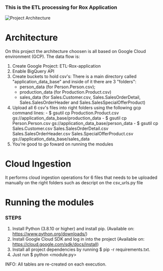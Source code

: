 ### This is the ETL processing for Rox Application ###

![Project Architecture](image.png)

# Architecture #
On this project the architecture choosen is  all based on Google Cloud environment (GCP). 
The data flow is:
  1. Create Google Project: ETL-Rox-application
  2. Enable BigQuery API
  3. Create buckets to hold csv's: There is a main directory called "application_data_base" and inside of it there are 3 "folders": 
     - person_data (for Person.Person.csv);
     - production_data (for Production.Product.csv)
     - sales_data (for Sales.Customer.csv, Sales.SalesOrderDetail, Sales.SalesOrderHeader and Sales.SalesSpecialOfferProduct)
  4. Upload all 6 csv's files into right folders using the following gcp command lines:
    - $ gsutil cp Production.Product.csv gs://application_data_base/production_data
    - $ gsutil cp Person.Person.csv gs://application_data_base/person_data
    - $ gsutil cp Sales.Customer.csv Sales.SalesOrderDetail.csv Sales.SalesOrderHeader.csv Sales.SpecialOfferProduct.csv gs://application_data_base/sales_data
  5. You're good to go foward on running the modules

# Cloud Ingestion #
It performs cloud ingestion operations for 6 files that needs to be uploaded manually on the right folders such as descript on the csv_urls.py file

# Running the modules #
### STEPS ###
1. Install Python (3.8.10 or higher) and install pip. (Available on: https://www.python.org/downloads/)
2. Install Google Cloud SDK and log in into the project (Available on: https://cloud.google.com/sdk/docs/install)
3. Install all project dependencies by running $ pip -r requirements.txt.
4. Just run $ python <module.py>

INFO: All tables are re-created on each execution.